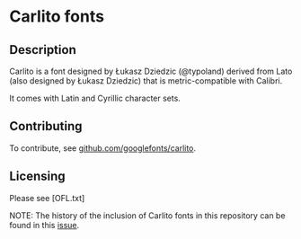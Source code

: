 # Carlito fonts

## Description

Carlito is a font designed by Łukasz Dziedzic (@typoland) derived
from Lato (also designed by Łukasz Dziedzic) that is metric-compatible
with Calibri.

It comes with Latin and Cyrillic character sets.

## Contributing

To contribute, see [github.com/googlefonts/carlito](https://github.com/googlefonts/carlito).

## Licensing

Please see [OFL.txt]

NOTE: The history of the inclusion of Carlito fonts in this repository can be
found in this
[issue](https://github.com/google/fonts/issues/1441#issuecomment-754068542).

